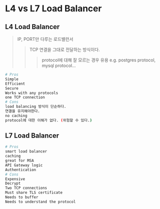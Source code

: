 # L4 vs L7 Load Balancer

## L4 Load Balancer

> IP, PORT만 다루는 로드밸런서
>
> > TCP 연결을 그대로 전달하는 방식이다.
> >
> > > protocol에 대해 잘 모르는 경우 유용 e.g. postgres protocol, mysql protocol...

```sh
# Pros
Simple
Efficient
Secure
Works with any protocols
one TCP connection
# Cons
load balancing 방식이 단순하다.
연결을 유지해야한다.
no caching
protocol에 대한 이해가 없다. (위험할 수 있다.)
```

## L7 Load Balancer

```sh
# Pros
smart load balancer
caching
great for MSA
API Gateway logic
Authentication
# Cons
Expensive
Decrypt
Two TCP connections
Must share TLS certificate
Needs to buffer
Needs to understand the protocol
```
